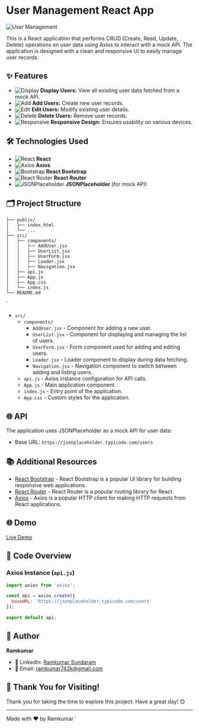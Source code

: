 # User Management React App

![User Management](https://img.icons8.com/fluency/48/000000/user-group-man-man.png)

This is a React application that performs CRUD (Create, Read, Update, Delete) operations on user data using Axios to interact with a mock API. The application is designed with a clean and responsive UI to easily manage user records.

## ✨ Features

- ![Display](https://img.icons8.com/fluency/24/000000/visible.png) **Display Users:** View all existing user data fetched from a mock API.
- ![Add](https://img.icons8.com/fluency/24/000000/add-user-male.png) **Add Users:** Create new user records.
- ![Edit](https://img.icons8.com/fluency/24/000000/edit-user-male.png) **Edit Users:** Modify existing user details.
- ![Delete](https://img.icons8.com/fluency/24/000000/remove-user-male.png) **Delete Users:** Remove user records.
- ![Responsive](https://img.icons8.com/fluency/24/responsive.png) **Responsive Design:** Ensures usability on various devices.

## 🛠️ Technologies Used

- ![React](https://img.icons8.com/color/24/000000/react-native.png) **React**
- ![Axios](https://img.icons8.com/color/24/000000/axios.png) **Axios**
- ![Bootstrap](https://img.icons8.com/color/24/000000/bootstrap.png) **React Bootstrap**
- ![React Router](https://img.icons8.com/color/24/000000/react-native.png) **React Router**
- ![JSONPlaceholder](https://img.icons8.com/ios/24/000000/api-settings.png) **JSONPlaceholder** (for mock API)



## 🗂️ Project Structure

```plaintext
├── public/
│   ├── index.html
│   └── ...
├── src/
│   ├── components/
│   │   ├── AddUser.jsx
│   │   ├── UserList.jsx
│   │   ├── UserForm.jsx
│   │   ├── Loader.jsx
│   │   ├── Navigation.jsx
│   ├── api.js
│   ├── App.js
│   ├── App.css
│   └── index.js
└── README.md
```
    
`


- `src/`
  - `components/`
    - `AddUser.jsx` - Component for adding a new user.
    - `UserList.jsx` - Component for displaying and managing the list of users.
    - `UserForm.jsx` - Form component used for adding and editing users.
    - `Loader.jsx` - Loader component to display during data fetching.
    - `Navigation.jsx` - Navigation component to switch between adding and listing users.
  - `api.js` - Axios instance configuration for API calls.
  - `App.js` - Main application component.
  - `index.js` - Entry point of the application.
  - `App.css` - Custom styles for the application.

## 🌐 API

The application uses JSONPlaceholder as a mock API for user data:
- Base URL: `https://jsonplaceholder.typicode.com/users`

## 📚 Additional Resources

- [React Bootstrap](https://react-bootstrap.github.io/) - React Bootstrap is a popular UI library for building responsive web applications.
- [React Router](https://reactrouter.com/) - React Router is a popular routing library for React.
- [Axios](https://axios-http.com/) - Axios is a popular HTTP client for making HTTP requests from React applications.


## 🌐 Demo

[Live Demo](https://your-demo-link.com)




## 📄 Code Overview

### Axios Instance (`api.js`)

```javascript
import axios from 'axios';

const api = axios.create({
  baseURL: 'https://jsonplaceholder.typicode.com/users'
});

export default api;

```
## 👤 Author

**Ramkumar**

- 💼 LinkedIn: [Ramkumar Sundaram](https://www.linkedin.com/in/ramkumar-sundaram/)
- 📧 Email: [ramkumar742k@gmail.com](mailto:ramkumar742k@gmail.com)

## 🙏 Thank You for Visiting!

Thank you for taking the time to explore this project. Have a great day! 😊

---

Made with ❤️ by Ramkumar
`


